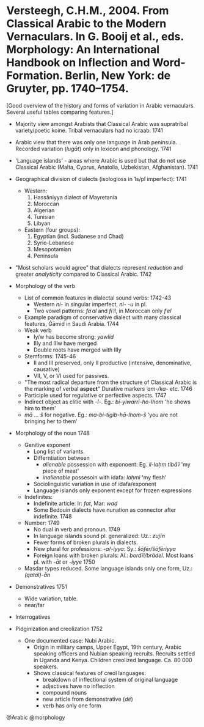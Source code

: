 # Versteegh, C.H.M., 2004. From Classical Arabic to the Modern Vernaculars. In G. Booij et al., eds. Morphology: An International Handbook on Inflection and Word-Formation. Berlin, New York: de Gruyter, pp. 1740–1754.

[Good overview of the history and forms of variation in Arabic vernaculars. Several useful tables comparing features.]

- Majority view amongst Arabists that Classical Arabic was supratribal variety/poetic koine. Tribal vernaculars had no icraab. 1741 

- Arabic view that there was only one language in Arab peninsula. Recorded variation (*luġāt*) only in lexicon and phonology. 1741

- 'Language islands' - areas where Arabic is used but that do not use Classical Arabic (Malta, Cyprus, Anatolia, Uzbekistan, Afghanistan). 1741

- Geographical division of dialects (isologloss in 1s/pl imperfect): 1741
  - Western:
    1. Ḥassāniyya dialect of Mayretania
    2. Moroccan
    3. Algerian
    4. Tunisian
    5. Libyan
  - Eastern (four groups):
    1. Egyptian (incl. Sudanese and Chad)
    2. Syrio-Lebanese
    3. Mesopotamian
    4. Peninsula

- "Most scholars would agree" that dialects represent *reduction* and greater *analyticity* compared to Classical Arabic. 1742

- Morphology of the verb 
  - List of common features in dialectal sound verbs: 1742-43
    - Western *ni-* in singular imperfect, *ni- -u* in pl. 
    - Two vowel patterns: *faʿal* and *fiʿil*, in Moroccan only *fʿel*
  - Example paradigm of conservative dialect with many classical features, Ġāmid in Saudi Arabia. 1744
  - Weak verb
    - Iy/w has become strong: *yawlid*
    - IIIy and IIIw have merged
    - Double roots have merged with IIIy
  - Stemforms: 1745-46
    - II and III preserved, only II productive (intensive, denominative, causative)
    - VII, V, or VI used for passives.
  - "The most radical departure from the structure of Classical Arabic is the marking of verbal **aspect**" Durative markers *ʿam-/ka-* etc. 1746
  - Participle used for regulative or perfective aspects. 1747
  - Indirect object as clitic with *-l-*. Eg.: *bi-yiwarri-ho-lhom* 'he shows him to them'
  - *mā ... š* for negative. Eg.: *ma-bi-tigib-hā-lhom-š* 'you are not bringing her to them’

- Morphology of the noun 1748
  - Genitive exponent
    - Long list of variants.
    - Differntiation between 
      - *alienable* possession with exponoent: Eg. *il-laḥm tibāʿi* 'my piece of meat'
      - *inalienable* possesoin with idafa: *laḥmi* 'my flesh'
    - Sociolinguistic variation in use of idafa/exponent
    - Language islands only exponent except for frozen expressions
  - Indefinites:
    - Indefinite article: Ir: *fat*, Mar: *waḍ*
    - Some Bedouin dialects have nunation as connector after indefinite. 1748
  - Number: 1749
    - No dual in verb and pronoun. 1749
    - In language islands sound pl. generalized: Uz.: *zujīn* 
    - Fewer forms of broken plurals in dialects.
    - New plural for professions: *-a/-iyya*: Sy.: *šōfēr/šōfēriyya*
    - Foreign loans with broken plurals: Al.: *bordīl/brādel*. Most loans pl. with *-āt* or *-iyye* 1750
  - Masdar types reduced. Some language islands only one form, Uz.: *(qatal)-ān*

- Demonstratives 1751
  - Wide variation, table.
  - near/far

- Interrogatives

- Pidginization and creolization 1752
  - One documented case: Nubi Arabic. 
    - Origin in military camps, Upper Egypt, 19th century, Arabic speaking officers and Nubian speaking recruits. Recruits settled in Uganda and Kenya. Children creolized language. Ca. 80 000 speakers. 
    - Shows classical features of creol languages:
      - breakdown of inflectional system of original language
      - adjectives have no inflection
      - compound nouns
      - new article from demonstrative (*dé*)
      - verb has only one form

@Arabic
@morphology
